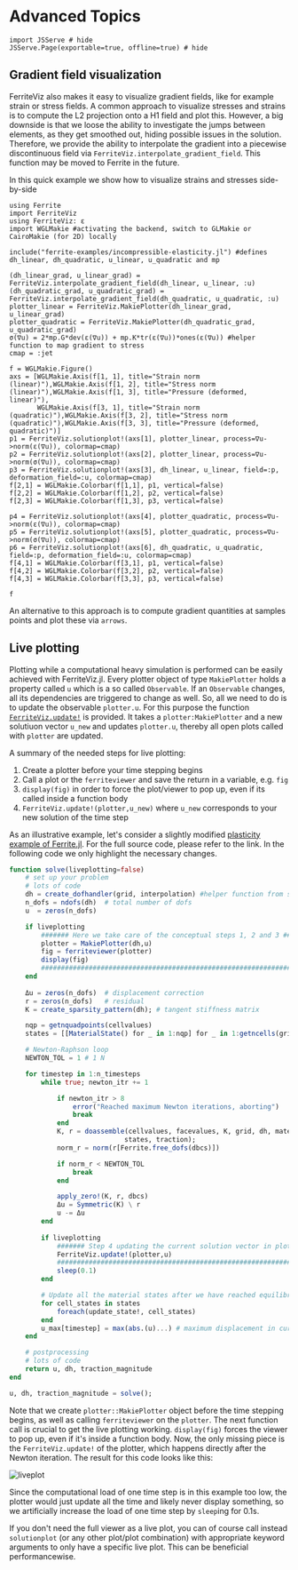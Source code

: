 # Advanced Topics

```@example 1
import JSServe # hide
JSServe.Page(exportable=true, offline=true) # hide
```

## Gradient field visualization

FerriteViz also makes it easy to visualize gradient fields, like for example strain or stress fields.
A common approach to visualize stresses and strains is to compute the L2 projection onto a H1 field and plot this.
However, a big downside is that we loose the ability to investigate the jumps between elements, as they get smoothed out, hiding possible issues in the solution.
Therefore, we provide the ability to interpolate the gradient into a piecewise discontinuous field via `FerriteViz.interpolate_gradient_field`.
This function may be moved to Ferrite in the future.

In this quick example we show how to visualize strains and stresses side-by-side
```@example 1
using Ferrite
import FerriteViz
using FerriteViz: ε
import WGLMakie #activating the backend, switch to GLMakie or CairoMakie (for 2D) locally

include("ferrite-examples/incompressible-elasticity.jl") #defines dh_linear, dh_quadratic, u_linear, u_quadratic and mp

(dh_linear_grad, u_linear_grad) = FerriteViz.interpolate_gradient_field(dh_linear, u_linear, :u)
(dh_quadratic_grad, u_quadratic_grad) = FerriteViz.interpolate_gradient_field(dh_quadratic, u_quadratic, :u)
plotter_linear = FerriteViz.MakiePlotter(dh_linear_grad, u_linear_grad)
plotter_quadratic = FerriteViz.MakiePlotter(dh_quadratic_grad, u_quadratic_grad)
σ(∇u) = 2*mp.G*dev(ε(∇u)) + mp.K*tr(ε(∇u))*ones(ε(∇u)) #helper function to map gradient to stress
cmap = :jet

f = WGLMakie.Figure()
axs = [WGLMakie.Axis(f[1, 1], title="Strain norm (linear)"),WGLMakie.Axis(f[1, 2], title="Stress norm (linear)"),WGLMakie.Axis(f[1, 3], title="Pressure (deformed, linear)"),
       WGLMakie.Axis(f[3, 1], title="Strain norm (quadratic)"),WGLMakie.Axis(f[3, 2], title="Stress norm (quadratic)"),WGLMakie.Axis(f[3, 3], title="Pressure (deformed, quadratic)")]
p1 = FerriteViz.solutionplot!(axs[1], plotter_linear, process=∇u->norm(ε(∇u)), colormap=cmap)
p2 = FerriteViz.solutionplot!(axs[2], plotter_linear, process=∇u->norm(σ(∇u)), colormap=cmap)
p3 = FerriteViz.solutionplot!(axs[3], dh_linear, u_linear, field=:p, deformation_field=:u, colormap=cmap)
f[2,1] = WGLMakie.Colorbar(f[1,1], p1, vertical=false)
f[2,2] = WGLMakie.Colorbar(f[1,2], p2, vertical=false)
f[2,3] = WGLMakie.Colorbar(f[1,3], p3, vertical=false)

p4 = FerriteViz.solutionplot!(axs[4], plotter_quadratic, process=∇u->norm(ε(∇u)), colormap=cmap)
p5 = FerriteViz.solutionplot!(axs[5], plotter_quadratic, process=∇u->norm(σ(∇u)), colormap=cmap)
p6 = FerriteViz.solutionplot!(axs[6], dh_quadratic, u_quadratic, field=:p, deformation_field=:u, colormap=cmap)
f[4,1] = WGLMakie.Colorbar(f[3,1], p1, vertical=false)
f[4,2] = WGLMakie.Colorbar(f[3,2], p2, vertical=false)
f[4,3] = WGLMakie.Colorbar(f[3,3], p3, vertical=false)

f
```

An alternative to this approach is to compute gradient quantities at samples points and plot these via `arrows`.

## Live plotting

Plotting while a computational heavy simulation is performed can be easily achieved with FerriteViz.jl.
Every plotter object of type `MakiePlotter` holds a property called `u` which is a so called `Observable`.
If an `Observable` changes, all its dependencies are triggered to change as well. So, all we need to do is to update
the observable `plotter.u`.
For this purpose the function [`FerriteViz.update!`](@ref) is provided. It takes a `plotter:MakiePlotter`
and a new solutiuon vector `u_new` and updates `plotter.u`, thereby all open plots called with `plotter` are updated.

A summary of the needed steps for live plotting:
1. Create a plotter before your time stepping begins
2. Call a plot or the `ferriteviewer` and save the return in a variable, e.g. `fig`
3. `display(fig)` in order to force the plot/viewer to pop up, even if its called inside a function body
4. `FerriteViz.update!(plotter,u_new)` where `u_new` corresponds to your new solution of the time step

As an illustrative example, let's consider a slightly modified [plasticity example of Ferrite.jl](https://github.com/koehlerson/FerriteViz.jl/blob/master/docs/src/ferrite-examples/plasticity.jl).
For the full source code, please refer to the link. In the following code we only highlight the necessary changes.

```julia
function solve(liveplotting=false)
    # set up your problem
    # lots of code
    dh = create_dofhandler(grid, interpolation) #helper function from script file
    n_dofs = ndofs(dh)  # total number of dofs
    u  = zeros(n_dofs)

    if liveplotting
        ####### Here we take care of the conceptual steps 1, 2 and 3 #######
        plotter = MakiePlotter(dh,u)
        fig = ferriteviewer(plotter)
        display(fig)
        ####################################################################
    end
    
    Δu = zeros(n_dofs)  # displacement correction
    r = zeros(n_dofs)   # residual
    K = create_sparsity_pattern(dh); # tangent stiffness matrix

    nqp = getnquadpoints(cellvalues)
    states = [[MaterialState() for _ in 1:nqp] for _ in 1:getncells(grid)]

    # Newton-Raphson loop
    NEWTON_TOL = 1 # 1 N

    for timestep in 1:n_timesteps
        while true; newton_itr += 1

            if newton_itr > 8
                error("Reached maximum Newton iterations, aborting")
                break
            end
            K, r = doassemble(cellvalues, facevalues, K, grid, dh, material, u,
                             states, traction);
            norm_r = norm(r[Ferrite.free_dofs(dbcs)])

            if norm_r < NEWTON_TOL
                break
            end

            apply_zero!(K, r, dbcs)
            Δu = Symmetric(K) \ r
            u -= Δu
        end
        
        if liveplotting
            ####### Step 4 updating the current solution vector in plotter ####### 
            FerriteViz.update!(plotter,u)
            ###################################################################### 
            sleep(0.1)
        end

        # Update all the material states after we have reached equilibrium
        for cell_states in states
            foreach(update_state!, cell_states)
        end
        u_max[timestep] = max(abs.(u)...) # maximum displacement in current timestep
    end

    # postprocessing
    # lots of code
    return u, dh, traction_magnitude
end

u, dh, traction_magnitude = solve();
```

Note that we create `plotter::MakiePlotter` object before the time stepping begins, as well as calling `ferriteviewer` on the `plotter`.
The next function call is crucial to get the live plotting working. `display(fig)` forces the viewer to pop up, even if it's inside a function body.
Now, the only missing piece is the `FerriteViz.update!` of the plotter, which happens directly after the Newton iteration. The result for this code looks like this:

![liveplot](https://github.com/Ferrite-FEM/FerriteViz.jl/blob/master/docs/src/assets/liveplotting.gif?raw=true)

Since the computational load of one time step is in this example too low, the plotter would just update all the time and likely never display something, so we artificially increase the load of one time step by
`sleep`ing for 0.1s.

If you don't need the full viewer as a live plot, you can of course call instead `solutionplot` (or any other plot/plot combination) with appropriate keyword arguments to only have a specific live plot.
This can be beneficial performancewise.
